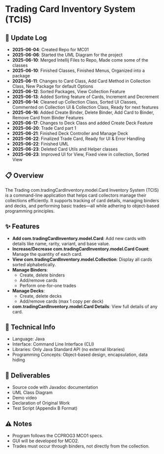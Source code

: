# Trading Card Inventory System (TCIS)

## 📌 Update Log
- **2025-06-04**: Created Repo for MC01
- **2025-06-06**: Started the UML Diagram for the project
- **2025-06-10**: Merged Intellij Files to Repo, Made come some of the classes
- **2025-06-10**: Finished Classes, Finished Menus, Organized into a package
- **2025-06-11**: Changes to Card Class, Add Card Method in Collection Class, New Package for default Options
- **2025-06-12**: Sorted Packages, View Collection Feature
- **2025-06-13**: Added Sorting feature of Cards, Increment and Decrement
- **2025-06-14**: Cleaned up Collection Class, Sorted UI Classes, Commented on Collection UI & Collection Class, Ready for next features
- **2025-06-16**: Added Create Binder, Delete Binder, Add Card to Binder, Remove Card from Binder Features
- **2025-06-17**: Changes to Deck Class and added Create Deck Feature
- **2025-06-20**: Trade Card part 1
- **2025-06-21**: Finished Deck Controller and Manage Deck
- **2025-06-22**: Finalized Trade Card, Ready for UI & Error Handling
- **2025-06-22**: Finished UML
- **2025-06-23**: Deleted Card Utils and Helper classes
- **2025-06-23**: Improved UI for View, Fixed view in collection, Sorted View 

## 📋 Overview
The Trading com.tradingCardInventory.model.Card Inventory System (TCIS) is a command-line application that helps card collectors manage their collections efficiently. It supports tracking of card details, managing binders and decks, and performing basic trades—all while adhering to object-based programming principles.

## ✨ Features
- **Add com.tradingCardInventory.model.Card**: Add new cards with details like name, rarity, variant, and base value.
- **Increase/Decrease com.tradingCardInventory.model.Card Count**: Manage the quantity of each card.
- **View com.tradingCardInventory.model.Collection**: Display all cards sorted alphabetically.
- **Manage Binders**:
  - Create, delete binders
  - Add/remove cards
  - Perform one-for-one trades
- **Manage Decks**:
  - Create, delete decks
  - Add/remove cards (max 1 copy per deck)
- **com.tradingCardInventory.model.Card Details**: View full details of any card.

## 🔧 Technical Info
- Language: Java
- Interface: Command Line Interface (CLI)
- Libraries: Only Java Standard API (no external libraries)
- Programming Concepts: Object-based design, encapsulation, data hiding

## 📁 Deliverables
- Source code with Javadoc documentation
- UML Class Diagram
- Demo video
- Declaration of Original Work
- Test Script (Appendix B Format)

## ⚠️ Notes
- Program follows the CCPROG3 MCO1 specs.
- GUI will be developed for MCO2.
- Trades must occur through binders, not directly from the collection.
